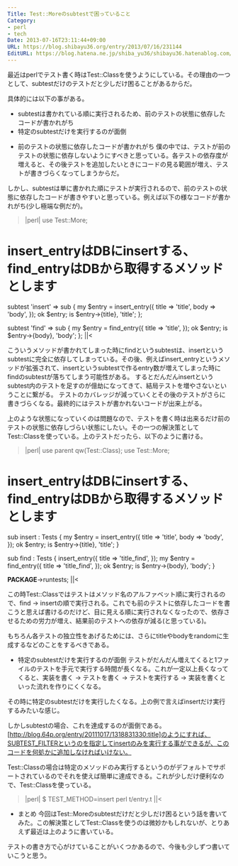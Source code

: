 ```yaml
---
Title: Test::Moreのsubtestで困っていること
Category:
- perl
- tech
Date: 2013-07-16T23:11:44+09:00
URL: https://blog.shibayu36.org/entry/2013/07/16/231144
EditURL: https://blog.hatena.ne.jp/shiba_yu36/shibayu36.hatenablog.com/atom/entry/11696248318755823231
---
```


最近はperlでテスト書く時はTest::Classを使うようにしている。その理由の一つとして、subtestだけのテストだと少しだけ困ることがあるからだ。

具体的には以下の事がある。
- subtestは書かれている順に実行されるため、前のテストの状態に依存したコードが書かれがち
- 特定のsubtestだけを実行するのが面倒

* 前のテストの状態に依存したコードが書かれがち
僕の中では、テストが前のテストの状態に依存しないようにすべきと思っている。各テストの依存度が増えると、その後テストを追加したいときにコードの見る範囲が増え、テストが書きづらくなってしまうからだ。

しかし、subtestは単に書かれた順にテストが実行されるので、前のテストの状態に依存したコードが書きやすいと思っている。例えば以下の様なコードが書かれがち(少し極端な例だが)。
>|perl|
use Test::More;

# insert_entryはDBにinsertする、find_entryはDBから取得するメソッドとします
subtest 'insert' => sub {
    my $entry = insert_entry({
        title => 'title',
        body  => 'body',
    });
    ok $entry;
    is $entry->{title}, 'title';
};

subtest 'find' => sub {
    my $entry = find_entry({
        title => 'title',
    });
    ok $entry;
    is $entry->{body}, 'body';
};
||<

こういうメソッドが書かれてしまった時にfindというsubtestは、insertというsubtestに完全に依存してしまっている。その後、例えばinsert_entryというメソッドが拡張されて、insertというsubtestで作るentry数が増えてしまった時にfindのsubtestが落ちてしまう可能性がある。
するとだんだんinsertというsubtest内のテストを足すのが億劫になってきて、結局テストを増やさないということに繋がる。
テストのカバレッジが減っていくとその後のテストがさらに書きづらくなる。最終的にはテストが書かれないコードが出来上がる。

上のような状態になっていくのは問題なので、テストを書く時は出来るだけ前のテストの状態に依存しづらい状態にしたい。その一つの解決策としてTest::Classを使っている。上のテストだったら、以下のように書ける。
>|perl|
use parent qw(Test::Class);
use Test::More;

# insert_entryはDBにinsertする、find_entryはDBから取得するメソッドとします
sub insert : Tests {
    my $entry = insert_entry({
        title => 'title',
        body  => 'body',
    });
    ok $entry;
    is $entry->{title}, 'title';
}

sub find : Tests {
    insert_entry({
        title => 'title_find',
    });
    my $entry = find_entry({
        title => 'title_find',
    });
    ok $entry;
    is $entry->{body}, 'body';
}

__PACKAGE__->runtests;
||<

この時Test::Classではテストはメソッド名のアルファベット順に実行されるので、find -> insertの順で実行される。これでも前のテストに依存したコードを書こうと思えば書けるのだけど、目に見える順に実行されなくなったので、依存させるための労力が増え、結果前のテストへの依存が減る(と思っている)。

もちろん各テストの独立性をあげるためには、さらにtitleやbodyをrandomに生成するなどのことをするべきである。


* 特定のsubtestだけを実行するのが面倒
テストがだんだん増えてくると1ファイルのテストを手元で実行する時間が長くなる。これが一定以上長くなってくると、実装を書く -> テストを書く -> テストを実行する -> 実装を書くといった流れを作りにくくなる。

その時に特定のsubtestだけを実行したくなる。上の例で言えばinsertだけ実行するみたいな感じ。

しかしsubtestの場合、これを達成するのが面倒である。[http://blog.64p.org/entry/20111017/1318831330:title]のようにすれば、SUBTEST_FILTERというのを指定してinsertのみを実行する事ができるが、このコードを何処かに追加しなければいけない。

Test::Classの場合は特定のメソッドのみ実行するというのがデフォルトでサポートされているのでそれを使えば簡単に達成できる。これが少しだけ便利なので、Test::Classを使っている。
>|perl|
$ TEST_METHOD=insert perl t/entry.t
||<


* まとめ
今回はTest::Moreのsubtestだけだと少しだけ困るという話を書いてみた。この解決策としてTest::Classを使うのは微妙かもしれないが、とりあえず最近は上のように書いている。

テストの書き方で心がけていることがいくつかあるので、今後も少しずつ書いていこうと思う。
